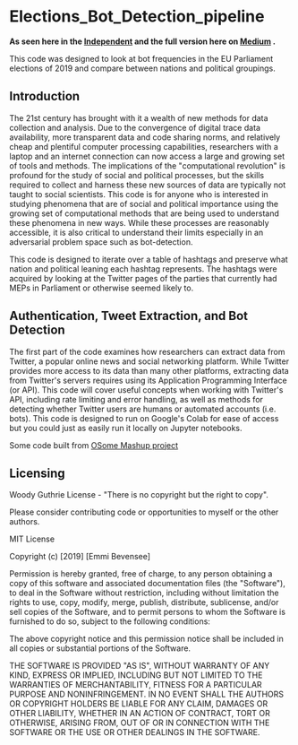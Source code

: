 # Elections_Bot_Detection_pipeline

**As seen here in the [Independent](https://www.independent.co.uk/voices/european-elections-parliament-bots-social-media-matteo-salvini-far-right-a8924831.html) and the full version here on [Medium](https://medium.com/malicious-bots-actively-boosting-the-far-right/malicious-bots-actively-boosting-the-far-right-ahead-of-eu-elections-e651835a8782) .**

This code was designed to look at bot frequencies in the EU Parliament elections of 2019 and compare between nations and political groupings.

## Introduction
The 21st century has brought with it a wealth of new methods for data collection and analysis. Due to the convergence of digital trace data availability, more transparent data and code sharing norms, and relatively cheap and plentiful computer processing capabilities, researchers with a laptop and an internet connection can now access a large and growing set of tools and methods. The implications of the "computational revolution" is profound for the study of social and political processes, but the skills required to collect and harness these new sources of data are typically not taught to social scientists. This code is for anyone who is interested in studying phenomena that are of social and political importance using the growing set of computational methods that are being used to understand these phenomena in new ways. While these processes are reasonably accessible, it is also critical to understand their limits especially in an adversarial problem space such as bot-detection.

This code is designed to iterate over a table of hashtags and preserve what nation and political leaning each hashtag represents. The hashtags were acquired by looking at the Twitter pages of the parties that currently had MEPs in Parliament or otherwise seemed likely to.

## Authentication, Tweet Extraction, and Bot Detection
The first part of the code examines how researchers can extract data from Twitter, a popular online news and social networking platform. While Twitter provides more access to its data than many other platforms, extracting data from Twitter's servers requires using its Application Programming Interface (or API). This code will cover useful concepts when working with Twitter's API, including rate limiting and error handling, as well as methods for detecting whether Twitter users are humans or automated accounts (i.e. bots). This code is designed to run on Google's Colab for ease of access but you could just as easily run it locally on Jupyter notebooks.

Some code built from [OSome Mashup project](https://github.com/IUNetSci/osome-mashups)

## Licensing
Woody Guthrie License - "There is no copyright but the right to copy". 

Please consider contributing code or opportunities to myself or the other authors. 

MIT License

Copyright (c) [2019] [Emmi Bevensee]

Permission is hereby granted, free of charge, to any person obtaining a copy
of this software and associated documentation files (the "Software"), to deal
in the Software without restriction, including without limitation the rights
to use, copy, modify, merge, publish, distribute, sublicense, and/or sell
copies of the Software, and to permit persons to whom the Software is
furnished to do so, subject to the following conditions:

The above copyright notice and this permission notice shall be included in all
copies or substantial portions of the Software.

THE SOFTWARE IS PROVIDED "AS IS", WITHOUT WARRANTY OF ANY KIND, EXPRESS OR
IMPLIED, INCLUDING BUT NOT LIMITED TO THE WARRANTIES OF MERCHANTABILITY,
FITNESS FOR A PARTICULAR PURPOSE AND NONINFRINGEMENT. IN NO EVENT SHALL THE
AUTHORS OR COPYRIGHT HOLDERS BE LIABLE FOR ANY CLAIM, DAMAGES OR OTHER
LIABILITY, WHETHER IN AN ACTION OF CONTRACT, TORT OR OTHERWISE, ARISING FROM,
OUT OF OR IN CONNECTION WITH THE SOFTWARE OR THE USE OR OTHER DEALINGS IN THE
SOFTWARE.
